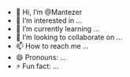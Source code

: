 - 👋 Hi, I’m @Mantezer
- 👀 I’m interested in ...
- 🌱 I’m currently learning ...
- 💞️ I’m looking to collaborate on ...
- 📫 How to reach me ...
- 😄 Pronouns: ...
- ⚡ Fun fact: ...

<!---
Mantezer/Mantezer is a ✨ special ✨ repository because its `README.md` (this file) appears on your GitHub profile.
You can click the Preview link to take a look at your changes.
--->
